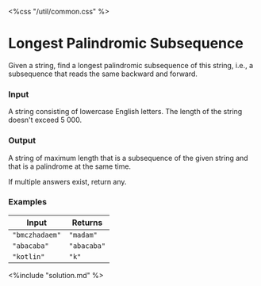 <%css "/util/common.css" %>

# Longest Palindromic Subsequence

Given a string, find a longest palindromic subsequence of this string, 
i.e., a subsequence that reads the same backward and forward.

[//]: <> (TODO write what subsequence is)

### Input

A string consisting of lowercase English letters.
The length of the string doesn't exceed $5\ 000$. 

### Output

A string of maximum length that is a subsequence of the given string
and that is a palindrome at the same time.

If multiple answers exist, return any.

### Examples

<div class="samples">

| Input          | Returns     |
|----------------|-------------|
| `"bmczhadaem"` | `"madam"`   |
| `"abacaba"`    | `"abacaba"` |
| `"kotlin"`     | `"k"`       |

</div>

<div class="hint">
<%include "solution.md" %>
</div>
